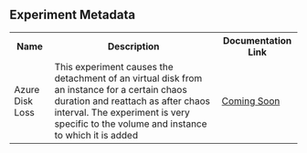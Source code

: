 ## Experiment Metadata

<table>
<tr>
<th> Name </th>
<th> Description </th>
<th> Documentation Link </th>
</tr>
<tr>
 <td> Azure Disk Loss </td>
 <td> This experiment causes the detachment of an virtual disk from an instance for a certain chaos duration and reattach as after chaos interval. The experiment is very specific to the volume and instance to which it is added</td>
 <td>  <a href=""> Coming Soon </a> </td>
 </tr>
 </table>